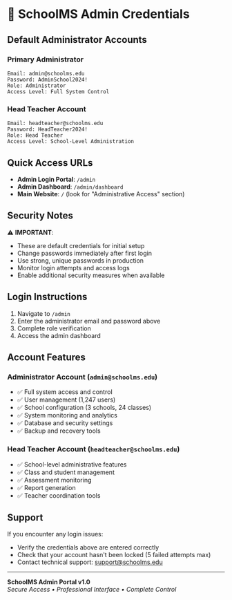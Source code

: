 # 🔑 SchoolMS Admin Credentials

## Default Administrator Accounts

### Primary Administrator
```
Email: admin@schoolms.edu
Password: AdminSchool2024!
Role: Administrator
Access Level: Full System Control
```

### Head Teacher Account
```
Email: headteacher@schoolms.edu
Password: HeadTeacher2024!
Role: Head Teacher  
Access Level: School-Level Administration
```

## Quick Access URLs

- **Admin Login Portal**: `/admin`
- **Admin Dashboard**: `/admin/dashboard`
- **Main Website**: `/` (look for "Administrative Access" section)

## Security Notes

⚠️ **IMPORTANT**: 
- These are default credentials for initial setup
- Change passwords immediately after first login
- Use strong, unique passwords in production
- Monitor login attempts and access logs
- Enable additional security measures when available

## Login Instructions

1. Navigate to `/admin`
2. Enter the administrator email and password above
3. Complete role verification
4. Access the admin dashboard

## Account Features

### Administrator Account (`admin@schoolms.edu`)
- ✅ Full system access and control
- ✅ User management (1,247 users)
- ✅ School configuration (3 schools, 24 classes)
- ✅ System monitoring and analytics
- ✅ Database and security settings
- ✅ Backup and recovery tools

### Head Teacher Account (`headteacher@schoolms.edu`)
- ✅ School-level administrative features
- ✅ Class and student management
- ✅ Assessment monitoring
- ✅ Report generation
- ✅ Teacher coordination tools

## Support

If you encounter any login issues:
- Verify the credentials above are entered correctly
- Check that your account hasn't been locked (5 failed attempts max)
- Contact technical support: support@schoolms.edu

---

**SchoolMS Admin Portal v1.0**  
*Secure Access • Professional Interface • Complete Control*